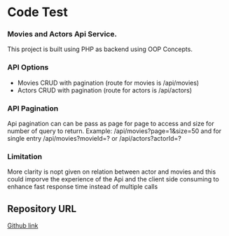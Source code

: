 # Code Test

### Movies and Actors Api Service.

This project is built using PHP as backend using OOP Concepts.


### API Options
- Movies CRUD with pagination (route for movies is /api/movies)
- Actors CRUD with pagination (route for actors is /api/actors)

### API Pagination
Api pagination can can be pass as page for page to access and size for number of query to return. 
 Example:  /api/movies?page=1&size=50
 and for single entry /api/movies?movieId=? or  /api/actors?actorId=? 




### Limitation
More clarity is nopt given on relation between actor and movies and this could imporve the experience of the Api and the client side consuming to enhance fast response time instead of multiple calls

## Repository URL
[Github link](https://github.com/holuedarey/CodeTestSample#readme)
